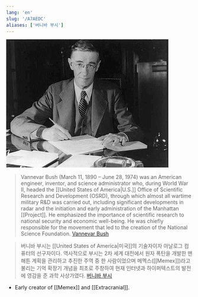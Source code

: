 ```yaml
---
lang: 'en'
slug: '/A7AEDC'
aliases: ['버니바 부시']
---
```


![Vannevar Bush](../assets/87640C.png)

> Vannevar Bush (March 11, 1890 – June 28, 1974) was an American engineer, inventor, and science administrator who, during World War II, headed the [[United States of America|U.S.]] Office of Scientific Research and Development (OSRD), through which almost all wartime military R&D was carried out, including significant developments in radar and the initiation and early administration of the Manhattan [[Project]]. He emphasized the importance of scientific research to national security and economic well-being. He was chiefly responsible for the movement that led to the creation of the National Science Foundation. [Vannevar Bush](https://en.wikipedia.org/wiki/Vannevar_Bush)

> 버니바 부시는 [[United States of America|미국]]의 기술자이자 아날로그 컴퓨터의 선구자이다. 역사적으로 부시는 2차 세계 대전에서 원자 폭탄을 개발한 맨해튼 계획을 관리하고 추진한 주역 중 한 사람이었으며 메멕스([[Memex]])라고 불리는 기억 확장기 개념을 최초로 주창하여 현재 인터넷과 하이퍼텍스트의 발전에 영감을 준 과학 사상가였다. [버니바 부시](https://ko.wikipedia.org/wiki/%EB%B2%84%EB%8B%88%EB%B0%94_%EB%B6%80%EC%8B%9C)

- Early creator of [[Memex]] and [[Extracranial]].
